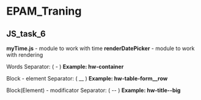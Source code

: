 # EPAM_Traning
## JS_task_6


**myTime.js** - module to work with time
**renderDatePicker** - module to work with rendering

Words Separator: ( - ) **Example: hw-container**

Block - element Separator: ( __ ) **Example: hw-table-form__row**

Block(Element) - modificator Separator: ( -- ) **Example: hw-title--big**
